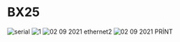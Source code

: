 # BX25

![serial](https://user-images.githubusercontent.com/68777717/131842975-cebc17b1-683d-4647-8b0d-2e2bb5a56785.PNG)
![1](https://user-images.githubusercontent.com/68777717/131845662-62d231f5-2bb5-45d2-b6c8-40917b78be88.PNG)
![02 09 2021 ethernet2](https://user-images.githubusercontent.com/68777717/131842988-db802aa0-d7be-4883-93f8-400a3f5b7138.PNG)
![02 09 2021 PRİNT](https://user-images.githubusercontent.com/68777717/131842994-a305dda6-27c0-4b3d-954b-ec5f3d1a05c1.PNG)
